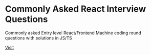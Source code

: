 # Commonly Asked React Interview Questions

Commonly asked Entry level React/Frontend Machine coding round questions with solutions in JS/TS

[Visit]()